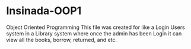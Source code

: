 # Insinada-OOP1
Object Oriented Programming
This file was created for like a Login Users system in a Library system where once the admin has been Login it can view all the books, borrow, returned, and etc.